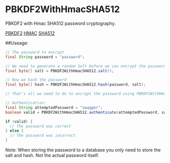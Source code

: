 # PBKDF2WithHmacSHA512
PBKDF2 with Hmac SHA512 password cryptography.

[PBKDF2](http://en.wikipedia.org/wiki/PBKDF2)
[HMAC](http://en.wikipedia.org/wiki/Hash-based_message_authentication_code)
[SHA512](http://en.wikipedia.org/wiki/SHA-2)



##Useage:
```java
// The password to encrypt 
final String password = "password";

// We need to generate a random Salt before we can encrypt the password
final byte[] salt = PBKDF2WithHmacSHA512.salt();

// Now we hash the password
final byte[] hash = PBKDF2WithHmacSHA512.hash(password, salt);

// That's all we need to do to encrypt the password using PBKDF2WithHmacSHA512.

// Authentication:
final String attemptedPassword = "swagger";
boolean valid = PBKDF2WithHmacSHA512.authenticate(attemptedPassword, salt, hash);

if (valid) {
  // The password was correct
} else {
  // The password was incorrect
}
```

Note: When storing the password to a database you only need to store the salt and hash. Not the actual password itself.
